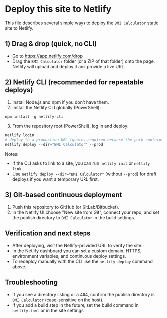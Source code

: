 # Deploy this site to Netlify

This file describes several simple ways to deploy the `BMI Calculator` static site to Netlify.

## 1) Drag & drop (quick, no CLI)

- Go to https://app.netlify.com/drop
- Drag the `BMI Calculator` folder (or a ZIP of that folder) onto the page. Netlify will upload and deploy it and provide a live URL.

## 2) Netlify CLI (recommended for repeatable deploys)

1. Install Node.js and npm if you don't have them.
2. Install the Netlify CLI globally (PowerShell):

```powershell
npm install -g netlify-cli
```

3. From the repository root (PowerShell), log in and deploy:

```powershell
netlify login
# deploy to a production URL (quotes required because the path contains a space)
netlify deploy --dir="BMI Calculator" --prod
```

Notes:
- If the CLI asks to link to a site, you can run `netlify init` or `netlify link`.
- Use `netlify deploy --dir="BMI Calculator"` (without `--prod`) for draft deploys if you want a temporary URL first.

## 3) Git-based continuous deployment

1. Push this repository to GitHub (or GitLab/Bitbucket).
2. In the Netlify UI choose "New site from Git", connect your repo, and set the publish directory to `BMI Calculator` in the build settings.

## Verification and next steps

- After deploying, visit the Netlify-provided URL to verify the site.
- In the Netlify dashboard you can set a custom domain, HTTPS, environment variables, and continuous deploy settings.
- To redeploy manually with the CLI use the `netlify deploy` command above.

## Troubleshooting

- If you see a directory listing or a 404, confirm the publish directory is `BMI Calculator` (case-sensitive on the host).
- If you add a build step in the future, set the build command in `netlify.toml` or in the site settings.

